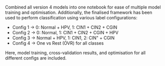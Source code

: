 Combined all version 4 models into one notebook for ease of multiple model training and optimisation. Additionally, the finalised framework has been used to perform classification using various label configurations:
- Config 1 -> 0: Normal + HPV, 1: CIN1 + CIN2 + CGIN
- Config 2 -> 0: Normal, 1: CIN1 + CIN2 + CGIN + HPV
- Config 3 -> Normal + HPV, 1: CIN1, 2: CIN" + CGIN
- Config 4 -> One vs Rest (OVR) for all classes

Here, model training, cross-validation results, and optimisation for all different configs are included.
